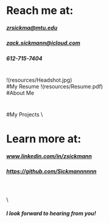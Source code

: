 # Reach me at:
##### zrsickma@mtu.edu
##### zack.sickmann@icloud.com
##### 612-715-7404
\
!(resources/Headshot.jpg)
\
#My Resume
!(resources/Resume.pdf)
\
#About Me
#####
\
#My Projects
\
# Learn more at:
##### www.linkedin.com/in/zsickmann
##### https://github.com/Sickmannnnnn
\
\
\
##### I look forward to hearing from you!